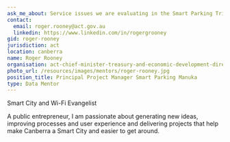 ```yaml
---
ask_me_about: Service issues we are evaluating in the Smart Parking Trial in Manuka with 460 bays sensors and real time data
contact:
  email: roger.rooney@act.gov.au
  linkedin: https://www.linkedin.com/in/rogergrooney
gid: roger-rooney
jurisdiction: act
location: canberra
name: Roger Rooney
organisation: act-chief-minister-treasury-and-economic-development-directorate
photo_url: /resources/images/mentors/roger-rooney.jpg
position_title: Principal Project Manager Smart Parking Manuka
type: Data Mentor
---
```


Smart City and Wi-Fi Evangelist 

A public entrepreneur, I am passionate about generating new ideas, improving processes and user experience and delivering projects that help make Canberra a Smart City and easier to get around.